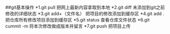 ##git基本操作
*1.git pull 把网上最新内容拿取到本地
*2.git diff  未添加到git之前修改的详细状态
*3.git add+（文件名） 把项目的修改添加到缓存区
*4.git add . 把仓库所有修改项目添加到缓存区
*5.git status 查看仓库文件状态
*6.git cummit -m 将本次修改做成版本并留言
*7.git push 把项目上传
